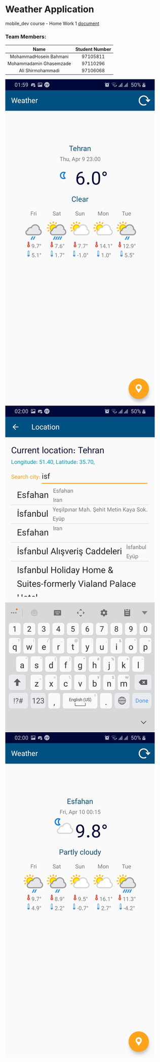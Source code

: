 # Weather Application

mobile_dev course - Home Work 1 [document](https://github.com/sharif-dev/HW1-Weather/raw/master/demo/Mobile_HW1.pdf)

### Team Members:
|        Name        | Student Number |
|:-----------------:|:--------------:|
|   MohammadHosein Bahmani  |    97105811    |
| Mohammadamin Ghasemzade |    97110296    |
|    Ali Shirmohammadi   |    97106068    |

![screen shot 1](https://github.com/sharif-dev/HW1-Weather/raw/master/demo/1.jpg)<!-- .element height="455px" width="210px" -->
![screen shot 2](https://github.com/sharif-dev/HW1-Weather/raw/master/demo/2.jpg)<!-- .element height="455px" width="210px" -->
![screen shot 3](https://github.com/sharif-dev/HW1-Weather/raw/master/demo/3.jpg)<!-- .element height="455px" width="210px" -->